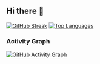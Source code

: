 ## Hi there 👋


[![GitHub Streak](https://streak-stats.demolab.com/?user=s0m6&theme=radical)](https://git.io/streak-stats)
[![Top Languages](https://github-readme-stats.vercel.app/api/top-langs/?username=s0m6&layout=compact&theme=radical)](https://github.com/s0m6)
### Activity Graph
[![GitHub Activity Graph](https://github-readme-activity-graph.vercel.app/graph?username=s0m6&theme=github-dark)](https://github.com/s0m6)


